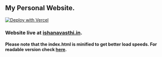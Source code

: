 ## My Personal Website.
[![Deploy with Vercel](https://vercel.com/button)](https://vercel.com/new/clone?repository-url=https%3A%2F%2Fgithub.com%2Favasthi-git%2Fportfolio)
### Website live at [ishanavasthi.in](https://ishanavasthi.in).
#### Please note that the index.html is minified to get better load speeds. For readable version check [here](https://github.com/avasthi-git/portfolio/blob/f6e662a6c7472e303d3a16f29035b2c882169e59/index.v2.html).
